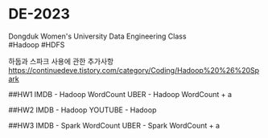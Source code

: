 # DE-2023
Dongduk Women's University Data Engineering Class
<br>
#Hadoop #HDFS

하둡과 스파크 사용에 관한 추가사항
https://continuedeve.tistory.com/category/Coding/Hadoop%20%26%20Spark

##HW1
IMDB - Hadoop WordCount
UBER - Hadoop WordCount + a

##HW2
IMDB - Hadoop
YOUTUBE - Hadoop

##HW3
IMDB - Spark WordCount
UBER - Spark WordCount + a

